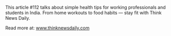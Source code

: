 This article #112 talks about simple health tips for working professionals and students in India. From home workouts to food habits — stay fit with Think News Daily.

Read more at: www.thinknewsdaily.com